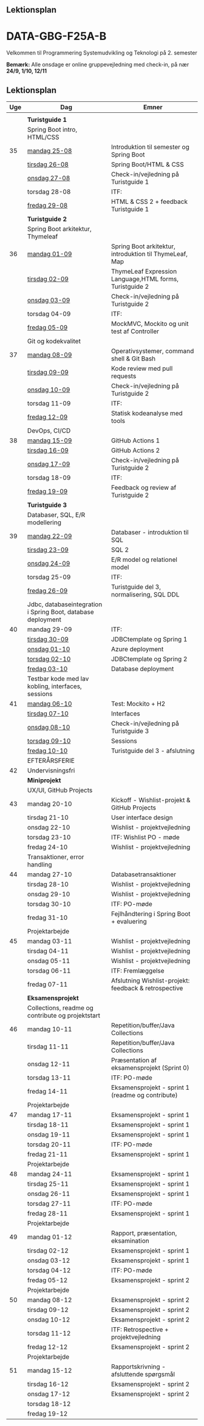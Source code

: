 ## Lektionsplan

# DATA-GBG-F25A-B
Velkommen til Programmering Systemudvikling og Teknologi på 2. semester

**Bemærk:** Alle onsdage er online gruppevejledning med check-in, på nær **24/9, 1/10, 12/11** 

## Lektionsplan

| Uge | Dag                                                          | Emner                                                   |
|-----|--------------------------------------------------------------|---------------------------------------------------------|
|     |                                                              |                                                         |
|     | **Turistguide 1**                                                |                                                         |
|     | Spring Boot intro, HTML/CSS                                  |                                                         |
| 35  | [mandag 25-08](Uge%2035/1.gang/readme.md)                    | Introduktion til semester og Spring Boot                |
|     | [tirsdag 26-08](Uge%2035/2.gang/readme.md)                   | Spring Boot/HTML & CSS                                  |
|     | [onsdag 27-08](Uge%2035/3.gang/readme.md)                    | Check-in/vejledning på Turistguide 1                    |
|     | torsdag 28-08                                                | ITF:                                                    |
|     | [fredag 29-08](Uge%2035/4.gang/readme.md)                    | HTML & CSS 2 + feedback Turistguide 1                   |
|     | **Turistguide 2**                                            |                                                         |
|     | Spring Boot arkitektur, Thymeleaf                            |                                                         |
| 36  | [mandag 01-09](Uge%2036/1.gang/readme.md)                    | Spring Boot arkitektur, introduktion til ThymeLeaf, Map |
|     | [tirsdag 02-09](Uge%2036/2.gang/readme.md)                   | ThymeLeaf Expression Language,HTML forms, Turistguide 2 |
|     | [onsdag 03-09](Uge%2036/3.gang/readme.md)                    | Check-in/vejledning på Turistguide 2                    |
|     | torsdag 04-09                                                | ITF:                                                    |
|     | [fredag 05-09](Uge%2036/3.gang/readme.md)                    | MockMVC, Mockito og unit test af Controller             |
|     | Git og kodekvalitet                                          |                                                         |
| 37  | [mandag 08-09](Uge%2037/1.gang/readme.md)                    | Operativsystemer, command shell & Git Bash              |
|     | [tirsdag 09-09](Uge%2037/2.gang/readme.md)                   | Kode review med pull requests                           |
|     | [onsdag 10-09](Uge%2037/3.gang/readme.md)                    | Check-in/vejledning på Turistguide 2                    |
|     | torsdag 11-09                                                | ITF:                                                    |
|     | [fredag 12-09](Uge%2037/4.gang/readme.md)                    | Statisk kodeanalyse med tools                           |
|     | DevOps, CI/CD                                                |                                                         |
| 38  | [mandag 15-09](Uge%2038/1.gang/readme.md)                    | GitHub Actions 1                                        |
|     | [tirsdag 16-09](Uge%2038/2.gang/readme.md)                   | GitHub Actions 2                                        |
|     | [onsdag 17-09](Uge%2038/3.gang/readme.md)                    | Check-in/vejledning på Turistguide 2                    |
|     | torsdag 18-09                                                | ITF:                                                    |
|     | [fredag 19-09](Uge%2038/4.gang/readme.md)                    | Feedback og review af Turistguide 2                     |
|     | **Turistguide 3**                                            |                                                         |
|     | Databaser, SQL, E/R modellering                              |                                                         |
| 39  | [mandag 22-09](Uge%2039/1.gang/readme.md)                    | Databaser - introduktion til SQL                        |
|     | [tirsdag 23-09](Uge%2039/2.gang/readme.md)                   | SQL 2                                                   |
|     | [onsdag 24-09](Uge%2039/3.gang/readme.md)                    | E/R model og relationel model                           |
|     | torsdag 25-09                                                | ITF:                                                    |
|     | [fredag 26-09](Uge%2039/4.gang/readme.md)                    | Turistguide del 3, normalisering, SQL DDL               |
|     | Jdbc, databaseintegration i Spring Boot, database deployment |                                                         |
| 40  | mandag 29-09                                                 | ITF:                                                    |
|     | [tirsdag 30-09](Uge%2040/1.gang/readme.md)                   | JDBCtemplate og Spring 1                                |
|     | [onsdag 01-10](Uge%2040/2.gang/readme.md)                    | Azure deployment                                    |
|     | [torsdag 02-10](Uge%2040/3.gang/readme.md)                   | JDBCtemplate og Spring 2                                |
|     | [fredag 03-10](Uge%2040/4.gang/readme.md)                    | Database deployment                                        |
|     | Testbar kode med lav kobling, interfaces, sessions           |                                                         |
| 41  | [mandag 06-10](Uge%2041/1.gang/readme.md)                    | Test: Mockito + H2                            |
|     | [tirsdag 07-10](Uge%2041/2.gang/readme.md)                   | Interfaces                                              |
|     | [onsdag 08-10](Uge%2041/3.gang/readme.md)                                                 | Check-in/vejledning på Turistguide 3                    |
|     | [torsdag 09-10](Uge%2041/4.gang/readme.md)                                                | Sessions                                                |
|     | [fredag 10-10](Uge%2041/5.gang/readme.md)                                                 | Turistguide del 3 - afslutning                          |
|     | EFTERÅRSFERIE                                                |                                                         |
| 42  | Undervisningsfri                                             |                                                         |
|     | **Miniprojekt**                                                  |                                                         |
|     | UX/UI, GitHub Projects                                       |                                                         |
| 43  | mandag 20-10                                                 | Kickoff - Wishlist-projekt & GitHub Projects            |
|     | tirsdag 21-10                                                | User interface design                                   |
|     | onsdag 22-10                                                 | Wishlist - projektvejledning                            |
|     | torsdag 23-10                                                | ITF: Wishlist PO - møde                                 |
|     | fredag 24-10                                                 | Wishlist - projektvejledning                            |
|     | Transaktioner, error handling                                |                                                         |
| 44  | mandag 27-10                                                 | Databasetransaktioner                                   |
|     | tirsdag 28-10                                                | Wishlist - projektvejledning                            |
|     | onsdag 29-10                                                 | Wishlist - projektvejledning                            |
|     | torsdag 30-10                                                | ITF: PO-møde                                            |
|     | fredag 31-10                                                 | Fejlhåndtering i Spring Boot + evaluering               |
|     | Projektarbejde                                               |                                                         |
| 45  | mandag 03-11                                                 | Wishlist - projektvejledning                            |
|     | tirsdag 04-11                                                | Wishlist - projektvejledning                            |
|     | onsdag 05-11                                                 | Wishlist - projektvejledning                            |
|     | torsdag 06-11                                                | ITF: Fremlæggelse                                      |
|     | fredag 07-11                                                 | Afslutning Wishlist-projekt: feedback & retrospective                             |
|     | **Eksamensprojekt**                                              |                                                         |
|     | Collections, readme og contribute og projektstart            |                                                         |
| 46  | mandag 10-11                                                 | Repetition/buffer/Java Collections                      |
|     | tirsdag 11-11                                                | Repetition/buffer/Java Collections                      |
|     | onsdag 12-11                                                 | Præsentation af eksamensprojekt (Sprint 0)              |
|     | torsdag 13-11                                                | ITF: PO-møde                                            |
|     | fredag 14-11                                                 | Eksamensprojekt - sprint 1 (readme og contribute)       |
|     | Projektarbejde                                               |                                                         |
| 47  | mandag 17-11                                                 | Eksamensprojekt - sprint 1                              |
|     | tirsdag 18-11                                                | Eksamensprojekt - sprint 1                              |
|     | onsdag 19-11                                                 | Eksamensprojekt - sprint 1                              |
|     | torsdag 20-11                                                | ITF: PO-møde                                            |
|     | fredag 21-11                                                 | Eksamensprojekt - sprint 1                              |
|     | Projektarbejde                                               |                                                         |
| 48  | mandag 24-11                                                 | Eksamensprojekt - sprint 1                              |
|     | tirsdag 25-11                                                | Eksamensprojekt - sprint 1                              |
|     | onsdag 26-11                                                 | Eksamensprojekt - sprint 1                              |
|     | torsdag 27-11                                                | ITF: PO-møde                                            |
|     | fredag 28-11                                                 | Eksamensprojekt - sprint 1                              |
|     | Projektarbejde                                               |                                                         |
| 49  | mandag 01-12                                                 | Rapport, præsentation, eksamination                     |
|     | tirsdag 02-12                                                | Eksamensprojekt - sprint 1                              |
|     | onsdag 03-12                                                 | Eksamensprojekt - sprint 1                              |
|     | torsdag 04-12                                                | ITF: PO-møde                                            |
|     | fredag 05-12                                                 | Eksamensprojekt - sprint 2                              |
|     | Projektarbejde                                               |                                                         |
| 50  | mandag 08-12                                                 | Eksamensprojekt - sprint 2                              |
|     | tirsdag 09-12                                                | Eksamensprojekt - sprint 2                              |
|     | onsdag 10-12                                                 | Eksamensprojekt - sprint 2                              |
|     | torsdag 11-12                                                | ITF: Retrospective + projektvejledning                                     |
|     | fredag 12-12                                                 | Eksamensprojekt - sprint 2                              |
|     | Projektarbejde                                               |                                                         |
| 51  | mandag 15-12                                                 | Rapportskrivning - afsluttende spørgsmål                |
|     | tirsdag 16-12                                                | Eksamensprojekt - sprint 2                              |
|     | onsdag 17-12                                                 | Eksamensprojekt - sprint 2                              |
|     | torsdag 18-12                                                |                                                         |
|     | fredag 19-12                                                 |                                                         |
